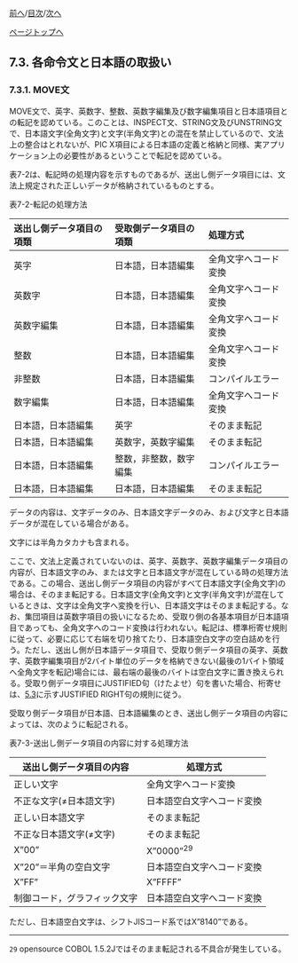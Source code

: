 <!--navi start1-->
[前へ](7-2.md)/[目次](https://opensourcecobol.github.io/markdown/TOC.html)/[次へ](7-3-2.md)
<!--navi end1-->
<!--navi start2-->

[ページトップへ](7-3-1.md)
<!--navi end2-->
## 7.3. 各命令文と日本語の取扱い

### 7.3.1. MOVE文

MOVE文で、英字、英数字、整数、英数字編集及び数字編集項目と日本語項目との転記を認めている。このことは、INSPECT文、STRING文及びUNSTRING文で、日本語文字(全角文字)と文字(半角文字)との混在を禁止しているので、文法上の整合はとれないが、PIC X項目による日本語の定義と格納と同様、実アプリケーション上の必要性があるということで転記を認めている。

表7-2は、転記時の処理内容を示すものであるが、送出し側データ項目には、文法上規定された正しいデータが格納されているものとする。

表7-2-転記の処理方法

| 送出し側データ項目の項類 | 受取側データ項目の項類 | 処理方式 |
| :--- | :--- | :--- |
| 英字      | 日本語，日本語編集     | 全角文字へコード変換 |
| 英数字                   | 日本語，日本語編集     | 全角文字へコード変換 |
| 英数字編集               | 日本語，日本語編集     | 全角文字へコード変換 |
| 整数                     | 日本語，日本語編集     | 全角文字へコード変換 |
| 非整数                   | 日本語，日本語編集     | コンパイルエラー     |
| 数字編集                 | 日本語，日本語編集     | 全角文字へコード変換 |
| 日本語，日本語編集       | 英字                   | そのまま転記         |
| 日本語，日本語編集       | 英数字，英数字編集     | そのまま転記         |
| 日本語，日本語編集       | 整数，非整数，数字編集 | コンパイルエラー     |
| 日本語，日本語編集       | 日本語，日本語編集     | そのまま転記         |

データの内容は、文字データのみ、日本語文字データのみ、および文字と日本語データが混在している場合がある。

文字には半角カタカナも含まれる。

ここで、文法上定義されていないのは、英字、英数字、英数字編集データ項目の内容が、日本語文字のみ、または文字と日本語文字が混在している時の処理方法である。この場合、送出し側データ項目の内容がすべて日本語文字(全角文字)の場合は、そのまま転記する。日本語文字(全角文字)と文字(半角文字)が混在しているときは、文字は全角文字へ変換を行い、日本語文字はそのまま転記する。なお、集団項目は英数字項目の扱いになるため、受取り側の各基本項目が日本語項目であっても、全角文字へのコード変換は行われない。転記は、標準桁寄せ規則に従って、必要に応じて右端を切り捨てたり、日本語空白文字の空白詰めを行う。ただし、送出し側が日本語データ項目で、受取り側データ項目の英字、英数字、英数字編集項目が2バイト単位のデータを格納できない(最後の1バイト領域へ全角文字を転記)場合には、最右端の最後のバイトは空白文字に置き換えられる。受取り側データ項目にJUSTIFIED句（けたよせ）句を書いた場合、桁寄せは、[5.3](5-3.md)に示すJUSTIFIED RIGHT句の規則に従う。

受取り側データ項目が日本語、日本語編集のとき、送出し側データ項目の内容によっては、次のように転記される。

表7-3-送出し側データ項目の内容に対する処理方法

| 送出し側データ項目の内容 | 処理方式 |
| --- | --- |
| 正しい文字 | 全角文字へコード変換 |
| 不正な文字(≠日本語文字) | 日本語空白文字へコード変換 |
| 正しい日本語文字 | そのまま転記 |
| 不正な日本語文字(≠文字) | そのまま転記 |
| X”00” | X”0000”<sup>29</sup> |
| X”20”＝半角の空白文字 | 日本語空白文字へコード変換 |
| X”FF” | X”FFFF” |
| 制御コード，グラフィック文字 | 日本語空白文字へコード変換 |

ただし、日本語空白文字は、シフトJISコード系ではX”8140”である。

---
`29` opensource COBOL 1.5.2Jではそのまま転記される不具合が発生している。

